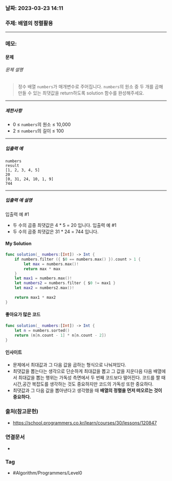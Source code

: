 ### 날짜: 2023-03-23 14:11

### 주제: 배열의 정렬활용
---
### 메모: 
#### 문제
###### 문제 설명
> 정수 배열 `numbers`가 매개변수로 주어집니다. `numbers`의 원소 중 두 개를 곱해 만들 수 있는 최댓값을 return하도록 solution 함수를 완성해주세요.
---
##### 제한사항
-   0 ≤ `numbers`의 원소 ≤ 10,000
-   2 ≤ `numbers`의 길이 ≤ 100
---
##### 입출력 예
~~~
numbers
result
[1, 2, 3, 4, 5]
20
[0, 31, 24, 10, 1, 9]
744
~~~
---
##### 입출력 예 설명
입출력 예 #1
-   두 수의 곱중 최댓값은 4 * 5 = 20 입니다.
입출력 예 #1
-   두 수의 곱중 최댓값은 31 * 24 = 744 입니다.
#### My Solution
~~~ swift 
func solution(_ numbers:[Int]) -> Int {
    if numbers.filter ({ $0 == numbers.max() }).count > 1 {
        let max = numbers.max()!
        return max * max
    }
    let max1 = numbers.max()!
    let numbers2 = numbers.filter { $0 != max1 }
    let max2 = numbers2.max()!
    
    return max1 * max2
}
~~~
#### 좋아요가 많은 코드 
~~~ swift 
func solution(_ numbers:[Int]) -> Int { 
	let n = numbers.sorted()
	return (n[n.count - 1] * n[n.count - 2])
}
~~~
#### 인사이트
- 문제에서 최대값과 그 다음 값을 곱하는 형식으로 나눠져있다. 
- 최댓값을 뽑는다는 생각으로 단순하게 최대값을 뽑고 그 값을 지운다음 다음 배열에서 최대값을 뽑는 행위는 가독성 측면에서 두 번째 코드보다 떨어진다. 코드를 짤 때 시간,공간 복잡도를 생각하는 것도 중요하지만 코드의 가독성 또한 중요하다.
- 최댓값과 그 다음 값을 뽑아낸다고 생각했을 때 **배열의 정렬을 먼저 떠오르는 것이 중요하다.**

### 출처(참고문헌) 
- https://school.programmers.co.kr/learn/courses/30/lessons/120847

### 연결문서 
- 

### Tag
- #Algorithm/Programmers/Level0 